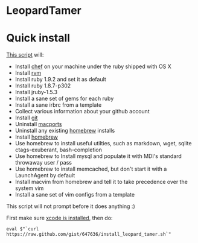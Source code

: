 LeopardTamer
============


Quick install
=============
[This script][gist] will:

* Install [chef][chef] on your machine under the ruby shipped with OS X
* Install [rvm][rvm] 
* Install ruby 1.9.2 and set it as default
* Install ruby 1.8.7-p302
* Install jruby-1.5.3
* Install a sane set of gems for each ruby
* Install a sane irbrc from a template
* Collect various information about your github account
* Install [git][git]
* Uninstall [macports][macports]
* Uninstall any existing [homebrew][homebrew] installs
* Install [homebrew][homebrew]
* Use homebrew to install useful utilties, such as markdown, wget, sqlite
  ctags-exuberant, bash-completion
* Use homebrew to Install mysql and populate it with MDI's
  standard throwaway user / pass
* Use homebrew to install memcached, but don't start it with a LaunchAgent by
  default
* Install macvim from homebrew and tell it to take precedence over the system
  vim 
* Install a sane set of vim configs from a template

This script will not prompt before it does anything :)

First make sure [xcode is installed][xcode], then do:

    eval $"`curl https://raw.github.com/gist/647636/install_leopard_tamer.sh`"

[gist]:https://gist.github.com/raw/647636/install_leopard_tamer.sh
[xcode]:http://developer.apple.com/technologies/xcode.html
[chef]:http://www.opscode.com/chef/
[homebrew]:https://github.com/mxcl/homebrew
[rvm]:http://rvm.beginrescueend.com/
[macports]:http://www.macports.org/
[git]:http://git-scm.com/
